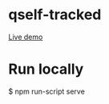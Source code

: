 # qself-tracked

[Live demo](https://qself.firebaseapp.com/)

# Run locally

$ npm run-script serve
